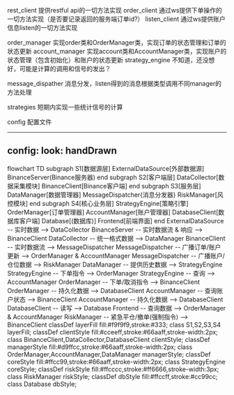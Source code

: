 rest_client 提供restful api的一切方法实现
order_client 通过ws提供下单操作的一切方法实现（是否要记录返回的服务端订单id?）
listen_client 通过ws提供账户信息listen的一切方法实现

order_manager 实现order类和OrderManager类，实现订单的状态管理和订单的状态更新
account_manager 实现account类和AccountManager类，实现账户的状态管理（包含初始化）和账户的状态更新
strategy_engine 不知道，还没想好，可能是计算的调用和信号的发出？

message_dispather 消息分发，listen得到的消息根据类型调用不同manager的方法处理

strategies 短期内实现一些统计信号的计算

config 配置文件





---
config:
  look: handDrawn
---
flowchart TD
    subgraph S1[数据源层]
        ExternalDataSource[外部数据源]
        BinanceServer(Binance服务器)
    end
    subgraph S2[客户端层]
        DataCollector[数据采集模块]
        BinanceClient[Binance客户端]
    end
    subgraph S3[服务层]
        DataManager[数据管理器]
        MessageDispatcher{消息分发器}
        RiskManager[风控模块]
    end
    subgraph S4[核心业务层]
        StrategyEngine[策略引擎]
        OrderManager[订单管理器]
        AccountManager[账户管理器]
        DatabaseClient[数据库客户端]
        Database[(数据库)]
        Frontend[前端界面]
    end
    ExternalDataSource -- 实时数据 --> DataCollector
    BinanceServer -- 实时数据流 & 响应 --> BinanceClient
    DataCollector -- 统一格式数据 --> DataManager
    BinanceClient -- 实时数据流 --> MessageDispatcher
    MessageDispatcher -- 广播订单/账户更新 --> OrderManager & AccountManager
    MessageDispatcher -- 广播账户/仓位数据 --> RiskManager
    DataManager -- 提供历史数据 --> StrategyEngine
    StrategyEngine -- 下单指令 --> OrderManager
    StrategyEngine -- 查询 --> AccountManager
    OrderManager -- 下单/取消指令 --> BinanceClient
    OrderManager -- 持久化数据 --> DatabaseClient
    AccountManager -- 查询账户状态 --> BinanceClient
    AccountManager -- 持久化数据 --> DatabaseClient
    DatabaseClient -- 读写 --> Database
    Frontend -- 查询数据 --> OrderManager & AccountManager
    RiskManager -- 紧急平仓/撤单(强制指令) --> BinanceClient
    classDef layerFill fill:#f9f9f9,stroke:#333;
    class S1,S2,S3,S4 layerFill;
    classDef clientStyle fill:#cceeff,stroke:#66aaff,stroke-width:2px;
    class BinanceClient,DataCollector,DatabaseClient clientStyle;
    classDef managerStyle fill:#d9ffcc,stroke:#66aaff,stroke-width:2px;
    class OrderManager,AccountManager,DataManager managerStyle;
    classDef coreStyle fill:#ffcc99,stroke:#66aaff,stroke-width:2px;
    class StrategyEngine coreStyle;
    classDef riskStyle fill:#ffcccc,stroke:#ff6666,stroke-width:3px;
    class RiskManager riskStyle;
    classDef dbStyle fill:#ffccff,stroke:#cc99cc;
    class Database dbStyle;
